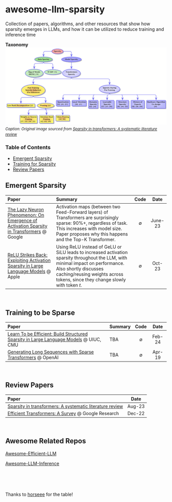 # awesome-llm-sparsity

Collection of papers, algorithms, and other resources that show how sparsity emerges in LLMs, and how it can be utilized to reduce training and inference time

**Taxonomy**
![Sparsity Taxonomy](https://github.com/ariellubonja/awesome-llm-sparsity/blob/main/sparsity-taxonomy.png)
<small><i>Caption: Original image sourced from [Sparsity in transformers: A systematic literature review](https://www.sciencedirect.com/science/article/pii/S092523122400239X)</i></small>

### Table of Contents 
- [Emergent Sparsity](#Emergent-Sparsity)
- [Training for Sparsity](#training-to-be-sparse)
- [Review Papers](#review-papers)

## Emergent Sparsity
<div id="Emergent-Sparsity"></div> 

| Paper | Summary | Code | Date |
|:------|:-------|:----:|:----:|
|[The Lazy Neuron Phenomenon: On Emergence of Activation Sparsity in Transformers](https://arxiv.org/pdf/2210.06313.pdf) @ Google | Activation maps (between two Feed-Forward layers) of Transformers are surprisingly sparse: 90%+, regardless of task. This increases with model size. Paper proposes why this happens and the Top-K Transformer. | ∅ | June-23
|[ReLU Strikes Back: Exploiting Activation Sparsity in Large Language Models](https://arxiv.org/pdf/2310.04564.pdf) @ Apple | Using ReLU instead of GeLU or SiLU leads to increased activation sparsity throughout the LLM, with minimal impact on performance. Also shortly discusses caching/reusing weights across tokens, since they change slowly with token $t$.  | ∅ | Oct-23
<br/>


## Training to be Sparse
<div id="training-to-be-sparse"></div>


| Paper | Summary | Code | Date |
|:------|:-------|:----:|:----:|
|[Learn To be Efficient: Build Structured Sparsity in Large Language Models](https://arxiv.org/pdf/2402.06126.pdf) @ UIUC, CMU | TBA | ∅ | Feb-24
|[Generating Long Sequences with Sparse Transformers](https://arxiv.org/pdf/1904.10509.pdf) @ OpenAI | TBA | ∅ | Apr-19
<br/>


## Review Papers
<div id="review-papers"></div>

| Paper | Date |
|:----|  :----: |
|[Sparsity in transformers: A systematic literature review](https://www.sciencedirect.com/science/article/pii/S092523122400239X)| Aug-23
|[Efficient Transformers: A Survey](https://dl.acm.org/doi/pdf/10.1145/3530811) @ Google Research | Dec-22
<br/>


## Awesome Related Repos

[Awesome-Efficient-LLM](https://github.com/horseee/Awesome-Efficient-LLM)

[Awesome-LLM-Inference](https://github.com/DefTruth/Awesome-LLM-Inference)

<br/><br/><br/>

Thanks to [horseee](https://github.com/horseee/Awesome-Efficient-LLM/blob/main/README.md?plain=1) for the table!

